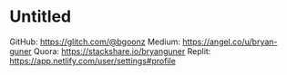 # Untitled

GitHub: https://glitch.com/@bgoonz
Medium: https://angel.co/u/bryan-guner
Quora: https://stackshare.io/bryanguner
Replit: https://app.netlify.com/user/settings#profile